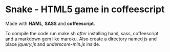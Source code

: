 # Snake - HTML5 game in coffeescript
Made with **HAML**, **SASS** and **coffeescript**.

To compile the code run make.sh *after* installing haml, sass, coffeescript and a markdown gem like maroku. Also create a directory named *js* and place *jquery.js* and *underscore-min.js* inside. 
